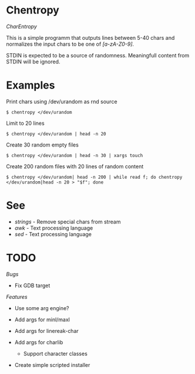 Chentropy
=========

*CharEntropy*

This is a simple programm that outputs lines between 5-40 chars
and normalizes the input chars to be one of *[a-zA-Z0-9]*.

STDIN is expected to be a source of randomness. 
Meaningfull content from STDIN will be ignored.

Examples
========

Print chars using /dev/urandom as rnd source

    $ chentropy </dev/urandom

Limit to 20 lines

    $ chentropy </dev/urandom | head -n 20

Create 30 random empty files

    $ chentropy </dev/urandom | head -n 30 | xargs touch

Create 200 random files with 20 lines of random content
    
    $ chentropy </dev/urandom| head -n 200 | while read f; do chentropy </dev/urandom|head -n 20 > "$f"; done

See
===

* *strings* - Remove special chars from stream
* *awk*     - Text processing language
* *sed*     - Text processing language

TODO
====

*Bugs*

* Fix GDB target

*Features*

* Use some arg engine?

* Add args for minl/maxl
* Add args for linereak-char
* Add args for charlib
    * Support character classes

* Create simple scripted installer

